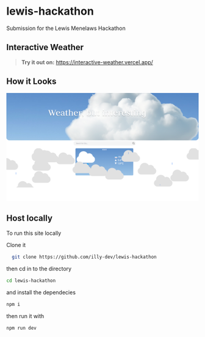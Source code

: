 # lewis-hackathon
 Submission for the Lewis Menelaws Hackathon 

## Interactive Weather

> **Try it out on:**
> https://interactive-weather.vercel.app/


## How it Looks
<img src="./public/island_weather.png" alt="image" />

## Host locally

To run this site locally

Clone it
```bash
  git clone https://github.com/illy-dev/lewis-hackathon
```
then cd in to the directory
```bash
cd lewis-hackathon
```
and install the dependecies
```bash
npm i
```
then run it with
```bash
npm run dev
```
